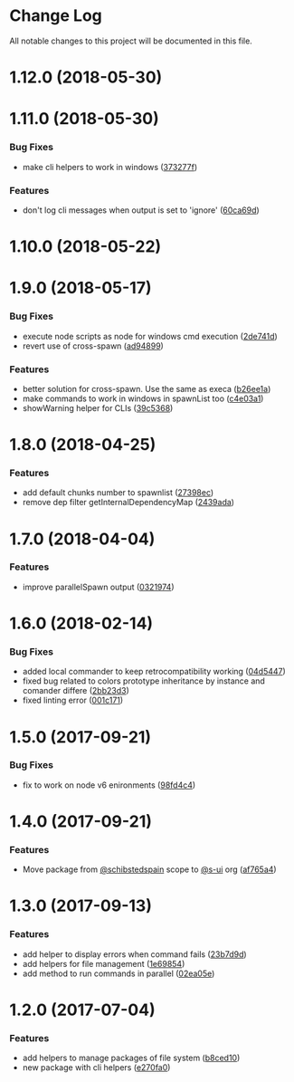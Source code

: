 # Change Log

All notable changes to this project will be documented in this file.

<a name="1.12.0"></a>
# 1.12.0 (2018-05-30)



<a name="1.11.0"></a>
# 1.11.0 (2018-05-30)


### Bug Fixes

* make cli helpers to work in windows ([373277f](https://github.com/SUI-Components/sui/commit/373277f))


### Features

* don't log cli messages when output is set to 'ignore' ([60ca69d](https://github.com/SUI-Components/sui/commit/60ca69d))



<a name="1.10.0"></a>
# 1.10.0 (2018-05-22)



<a name="1.9.0"></a>
# 1.9.0 (2018-05-17)


### Bug Fixes

* execute node scripts as node for windows cmd execution ([2de741d](https://github.com/SUI-Components/sui/commit/2de741d))
* revert use of cross-spawn ([ad94899](https://github.com/SUI-Components/sui/commit/ad94899))


### Features

* better solution for cross-spawn. Use the same as execa ([b26ee1a](https://github.com/SUI-Components/sui/commit/b26ee1a))
* make commands to work in windows in spawnList too ([c4e03a1](https://github.com/SUI-Components/sui/commit/c4e03a1))
* showWarning helper for CLIs ([39c5368](https://github.com/SUI-Components/sui/commit/39c5368))



<a name="1.8.0"></a>
# 1.8.0 (2018-04-25)


### Features

* add default chunks number to spawnlist ([27398ec](https://github.com/SUI-Components/sui/commit/27398ec))
* remove dep filter getInternalDependencyMap ([2439ada](https://github.com/SUI-Components/sui/commit/2439ada))



<a name="1.7.0"></a>
# 1.7.0 (2018-04-04)


### Features

* improve parallelSpawn output ([0321974](https://github.com/SUI-Components/sui/commit/0321974))



<a name="1.6.0"></a>
# 1.6.0 (2018-02-14)


### Bug Fixes

* added local commander to keep retrocompatibility working ([04d5447](https://github.com/SUI-Components/sui/commit/04d5447))
* fixed bug related to colors prototype inheritance by instance and comander differe ([2bb23d3](https://github.com/SUI-Components/sui/commit/2bb23d3))
* fixed linting error ([001c171](https://github.com/SUI-Components/sui/commit/001c171))



<a name="1.5.0"></a>
# 1.5.0 (2017-09-21)


### Bug Fixes

* fix to work on node v6 enironments ([98fd4c4](https://github.com/SUI-Components/sui/commit/98fd4c4))



<a name="1.4.0"></a>
# 1.4.0 (2017-09-21)


### Features

* Move package from [@schibstedspain](https://github.com/schibstedspain) scope to [@s-ui](https://github.com/s-ui) org ([af765a4](https://github.com/SUI-Components/sui/commit/af765a4))



<a name="1.3.0"></a>
# 1.3.0 (2017-09-13)


### Features

* add helper to display errors when command fails ([23b7d9d](https://github.com/SUI-Components/sui/commit/23b7d9d))
* add helpers for file management ([1e69854](https://github.com/SUI-Components/sui/commit/1e69854))
* add method to run commands in parallel ([02ea05e](https://github.com/SUI-Components/sui/commit/02ea05e))



<a name="1.2.0"></a>
# 1.2.0 (2017-07-04)


### Features

* add helpers to manage packages of file system ([b8ced10](https://github.com/SUI-Components/sui/commit/b8ced10))
* new package with cli helpers ([e270fa0](https://github.com/SUI-Components/sui/commit/e270fa0))



